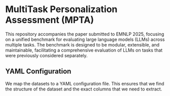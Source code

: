 # MultiTask Personalization Assessment (MPTA)

This repository accompanies the paper submitted to EMNLP 2025, focusing on a unified benchmark for evaluating large language models (LLMs) across multiple tasks. The benchmark is designed to be modular, extensible, and maintainable, facilitating a comprehensive evaluation of LLMs on tasks that were previously considered separately.

## YAML Configuration

We map the datasets to a YAML configuration file. This ensures that we find the structure of the dataset and the exact columns that we need to extract.

